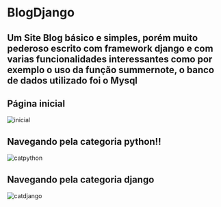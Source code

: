 # BlogDjango
## Um Site Blog básico e simples, porém muito pederoso escrito com framework django e com varias funcionalidades interessantes como por exemplo o uso da função  summernote, o banco de dados utilizado foi o Mysql
 
## Página inicial

![inicial](https://user-images.githubusercontent.com/73205402/205465021-3be24fea-5149-4e6c-9a8c-a231966767f9.png)

## Navegando pela categoria  python!!

![catpython](https://user-images.githubusercontent.com/73205402/205465033-1aafc18b-9ca7-49ae-99de-00e555ec2d69.png)

## Navegando pela categoria django

![catdjango](https://user-images.githubusercontent.com/73205402/205465037-3addc442-23f6-46be-8ed4-c5f9abd5fa91.png)
